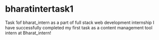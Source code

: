 # bharatintertask1
Task 1of bharat_intern as a part of full stack web development internship I have successfully completed my first task as a content management tool intern at Bharat_intern!
